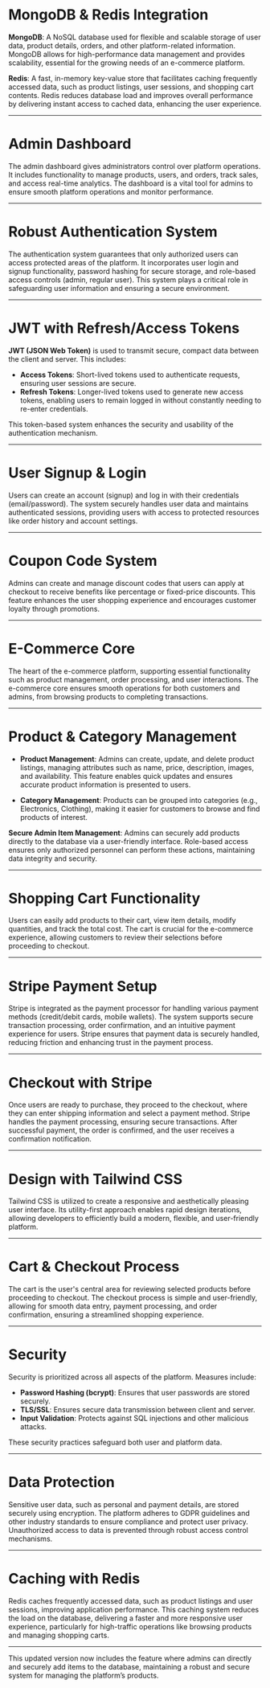 # MongoDB & Redis Integration

**MongoDB**: A NoSQL database used for flexible and scalable storage of user data, product details, orders, and other platform-related information. MongoDB allows for high-performance data management and provides scalability, essential for the growing needs of an e-commerce platform.

**Redis**: A fast, in-memory key-value store that facilitates caching frequently accessed data, such as product listings, user sessions, and shopping cart contents. Redis reduces database load and improves overall performance by delivering instant access to cached data, enhancing the user experience.

---
# Admin Dashboard

The admin dashboard gives administrators control over platform operations. It includes functionality to manage products, users, and orders, track sales, and access real-time analytics. The dashboard is a vital tool for admins to ensure smooth platform operations and monitor performance.

---



# Robust Authentication System

The authentication system guarantees that only authorized users can access protected areas of the platform. It incorporates user login and signup functionality, password hashing for secure storage, and role-based access controls (admin, regular user). This system plays a critical role in safeguarding user information and ensuring a secure environment.

---

# JWT with Refresh/Access Tokens

**JWT (JSON Web Token)** is used to transmit secure, compact data between the client and server. This includes:

- **Access Tokens**: Short-lived tokens used to authenticate requests, ensuring user sessions are secure.
- **Refresh Tokens**: Longer-lived tokens used to generate new access tokens, enabling users to remain logged in without constantly needing to re-enter credentials.

This token-based system enhances the security and usability of the authentication mechanism.

---

# User Signup & Login

Users can create an account (signup) and log in with their credentials (email/password). The system securely handles user data and maintains authenticated sessions, providing users with access to protected resources like order history and account settings.

---
# Coupon Code System

Admins can create and manage discount codes that users can apply at checkout to receive benefits like percentage or fixed-price discounts. This feature enhances the user shopping experience and encourages customer loyalty through promotions.

---

# E-Commerce Core

The heart of the e-commerce platform, supporting essential functionality such as product management, order processing, and user interactions. The e-commerce core ensures smooth operations for both customers and admins, from browsing products to completing transactions.

---

# Product & Category Management

- **Product Management**: Admins can create, update, and delete product listings, managing attributes such as name, price, description, images, and availability. This feature enables quick updates and ensures accurate product information is presented to users.
  
- **Category Management**: Products can be grouped into categories (e.g., Electronics, Clothing), making it easier for customers to browse and find products of interest.

**Secure Admin Item Management**: Admins can securely add products directly to the database via a user-friendly interface. Role-based access ensures only authorized personnel can perform these actions, maintaining data integrity and security.

---

# Shopping Cart Functionality

Users can easily add products to their cart, view item details, modify quantities, and track the total cost. The cart is crucial for the e-commerce experience, allowing customers to review their selections before proceeding to checkout.

---
# Stripe Payment Setup

Stripe is integrated as the payment processor for handling various payment methods (credit/debit cards, mobile wallets). The system supports secure transaction processing, order confirmation, and an intuitive payment experience for users. Stripe ensures that payment data is securely handled, reducing friction and enhancing trust in the payment process.

---

# Checkout with Stripe

Once users are ready to purchase, they proceed to the checkout, where they can enter shipping information and select a payment method. Stripe handles the payment processing, ensuring secure transactions. After successful payment, the order is confirmed, and the user receives a confirmation notification.

---





# Design with Tailwind CSS

Tailwind CSS is utilized to create a responsive and aesthetically pleasing user interface. Its utility-first approach enables rapid design iterations, allowing developers to efficiently build a modern, flexible, and user-friendly platform.

---

# Cart & Checkout Process

The cart is the user's central area for reviewing selected products before proceeding to checkout. The checkout process is simple and user-friendly, allowing for smooth data entry, payment processing, and order confirmation, ensuring a streamlined shopping experience.

---

# Security

Security is prioritized across all aspects of the platform. Measures include:

- **Password Hashing (bcrypt)**: Ensures that user passwords are stored securely.
- **TLS/SSL**: Ensures secure data transmission between client and server.
- **Input Validation**: Protects against SQL injections and other malicious attacks.

These security practices safeguard both user and platform data.

---

# Data Protection

Sensitive user data, such as personal and payment details, are stored securely using encryption. The platform adheres to GDPR guidelines and other industry standards to ensure compliance and protect user privacy. Unauthorized access to data is prevented through robust access control mechanisms.

---

# Caching with Redis

Redis caches frequently accessed data, such as product listings and user sessions, improving application performance. This caching system reduces the load on the database, delivering a faster and more responsive user experience, particularly for high-traffic operations like browsing products and managing shopping carts.

---

This updated version now includes the feature where admins can directly and securely add items to the database, maintaining a robust and secure system for managing the platform’s products.
